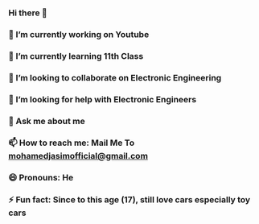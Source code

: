 ### Hi there 👋
### 🔭 I’m currently working on Youtube
### 🌱 I’m currently learning 11th Class
### 👯 I’m looking to collaborate on Electronic Engineering
### 🤔 I’m looking for help with Electronic Engineers
### 💬 Ask me about me
### 📫 How to reach me: Mail Me To mohamedjasimofficial@gmail.com
### 😄 Pronouns: He
### ⚡ Fun fact: Since to this age (17), still love cars especially toy cars
<!--
**LoozeNutz/LoozeNutz** is a ✨ _special_ ✨ repository because its `README.md` (this file) appears on your GitHub profile.

Here are some ideas to get you started:

- 🔭 I’m currently working on Youtube
- 🌱 I’m currently learning 11th Class
- 👯 I’m looking to collaborate on Electronic Engineering
- 🤔 I’m looking for help with Electronic Engineers
- 💬 Ask me about me
- 📫 How to reach me: Mail Me To mohamedjasimofficial@gmail.com
- 😄 Pronouns: He
- ⚡ Fun fact: Since to this age (17), still love cars especially toy cars
-->

